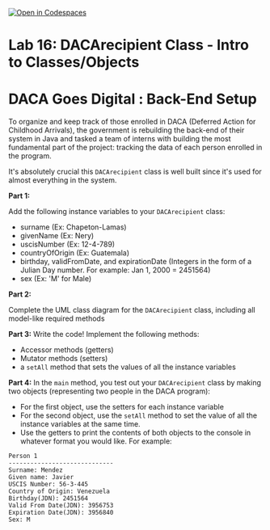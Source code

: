 [![Open in Codespaces](https://classroom.github.com/assets/launch-codespace-2972f46106e565e64193e422d61a12cf1da4916b45550586e14ef0a7c637dd04.svg)](https://classroom.github.com/open-in-codespaces?assignment_repo_id=19622386)
# **Lab 16: DACArecipient Class - Intro to Classes/Objects**

# DACA Goes Digital : Back-End Setup

 
To organize and keep track of those enrolled in DACA (Deferred Action for Childhood Arrivals), the government is rebuilding the back-end of their system in Java and tasked a team of interns with building the most fundamental part of the project: tracking the data of each person enrolled in the program.

It's absolutely crucial this `DACArecipient` class is well built since it's used for almost everything in the system.

**Part 1:**

Add the following instance variables to your `DACArecipient` class:

- surname (Ex: Chapeton-Lamas)
- givenName (Ex: Nery)
- uscisNumber (Ex: 12-4-789)
- countryOfOrigin (Ex: Guatemala)
- birthday, validFromDate, and expirationDate (Integers in  the form of a Julian Day number. For example: Jan 1, 2000 = 2451564)
- sex (Ex: 'M' for Male)

**Part 2:**

Complete the UML class diagram for the `DACArecipient` class, including all model-like required methods

**Part 3:**
Write the code! Implement the following methods:
- Accessor methods (getters)
- Mutator methods (setters)
- a `setAll` method that sets the values of all the instance variables

**Part 4:** 
In the `main` method, you test out your `DACArecipient` class by making two objects (representing two people in the DACA program):
- For the first object, use the setters for each instance variable
- For the second object, use the `setAll` method to set the value of all the instance variables at the same time.
- Use the getters to print the contents of both objects to the console in whatever format you would like. For example:
```
Person 1
-----------------------------
Surname: Mendez
Given name: Javier
USCIS Number: 56-3-445
Country of Origin: Venezuela
Birthday(JDN): 2451564
Valid From Date(JDN): 3956753
Expiration Date(JDN): 3956840
Sex: M
```

